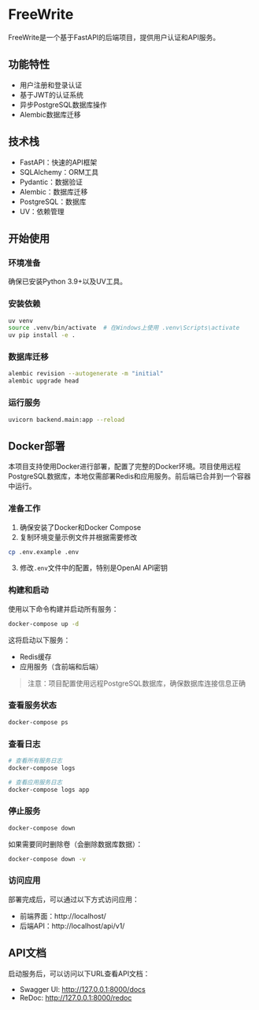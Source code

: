 # FreeWrite

FreeWrite是一个基于FastAPI的后端项目，提供用户认证和API服务。

## 功能特性

- 用户注册和登录认证
- 基于JWT的认证系统
- 异步PostgreSQL数据库操作
- Alembic数据库迁移

## 技术栈

- FastAPI：快速的API框架
- SQLAlchemy：ORM工具
- Pydantic：数据验证
- Alembic：数据库迁移
- PostgreSQL：数据库
- UV：依赖管理

## 开始使用

### 环境准备

确保已安装Python 3.9+以及UV工具。

### 安装依赖

```bash
uv venv
source .venv/bin/activate  # 在Windows上使用 .venv\Scripts\activate
uv pip install -e .
```

### 数据库迁移

```bash
alembic revision --autogenerate -m "initial"
alembic upgrade head
```

### 运行服务

```bash
uvicorn backend.main:app --reload
```

## Docker部署

本项目支持使用Docker进行部署，配置了完整的Docker环境。项目使用远程PostgreSQL数据库，本地仅需部署Redis和应用服务。前后端已合并到一个容器中运行。

### 准备工作

1. 确保安装了Docker和Docker Compose
2. 复制环境变量示例文件并根据需要修改

```bash
cp .env.example .env
```

3. 修改`.env`文件中的配置，特别是OpenAI API密钥

### 构建和启动

使用以下命令构建并启动所有服务：

```bash
docker-compose up -d
```

这将启动以下服务：
- Redis缓存
- 应用服务（含前端和后端）

> 注意：项目配置使用远程PostgreSQL数据库，确保数据库连接信息正确

### 查看服务状态

```bash
docker-compose ps
```

### 查看日志

```bash
# 查看所有服务日志
docker-compose logs

# 查看应用服务日志
docker-compose logs app
```

### 停止服务

```bash
docker-compose down
```

如果需要同时删除卷（会删除数据库数据）：

```bash
docker-compose down -v
```

### 访问应用

部署完成后，可以通过以下方式访问应用：

- 前端界面：http://localhost/
- 后端API：http://localhost/api/v1/

## API文档

启动服务后，可以访问以下URL查看API文档：

- Swagger UI: http://127.0.0.1:8000/docs
- ReDoc: http://127.0.0.1:8000/redoc 
